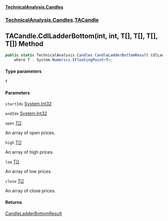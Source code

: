 #### [TechnicalAnalysis.Candles](TechnicalAnalysis.Candles.md 'TechnicalAnalysis.Candles')
### [TechnicalAnalysis.Candles](TechnicalAnalysis.Candles.md#TechnicalAnalysis.Candles 'TechnicalAnalysis.Candles').[TACandle](TACandle.md 'TechnicalAnalysis.Candles.TACandle')

## TACandle.CdlLadderBottom<T>(int, int, T[], T[], T[], T[]) Method

```csharp
public static TechnicalAnalysis.Candles.CandleLadderBottomResult CdlLadderBottom<T>(int startIdx, int endIdx, T[] open, T[] high, T[] low, T[] close)
    where T : System.Numerics.IFloatingPoint<T>;
```
#### Type parameters

<a name='TechnicalAnalysis.Candles.TACandle.CdlLadderBottom_T_(int,int,T[],T[],T[],T[]).T'></a>

`T`
#### Parameters

<a name='TechnicalAnalysis.Candles.TACandle.CdlLadderBottom_T_(int,int,T[],T[],T[],T[]).startIdx'></a>

`startIdx` [System.Int32](https://docs.microsoft.com/en-us/dotnet/api/System.Int32 'System.Int32')

<a name='TechnicalAnalysis.Candles.TACandle.CdlLadderBottom_T_(int,int,T[],T[],T[],T[]).endIdx'></a>

`endIdx` [System.Int32](https://docs.microsoft.com/en-us/dotnet/api/System.Int32 'System.Int32')

<a name='TechnicalAnalysis.Candles.TACandle.CdlLadderBottom_T_(int,int,T[],T[],T[],T[]).open'></a>

`open` [T](TACandle.CdlLadderBottom_T_(int,int,T[],T[],T[],T[]).md#TechnicalAnalysis.Candles.TACandle.CdlLadderBottom_T_(int,int,T[],T[],T[],T[]).T 'TechnicalAnalysis.Candles.TACandle.CdlLadderBottom<T>(int, int, T[], T[], T[], T[]).T')[[]](https://docs.microsoft.com/en-us/dotnet/api/System.Array 'System.Array')

An array of open prices.

<a name='TechnicalAnalysis.Candles.TACandle.CdlLadderBottom_T_(int,int,T[],T[],T[],T[]).high'></a>

`high` [T](TACandle.CdlLadderBottom_T_(int,int,T[],T[],T[],T[]).md#TechnicalAnalysis.Candles.TACandle.CdlLadderBottom_T_(int,int,T[],T[],T[],T[]).T 'TechnicalAnalysis.Candles.TACandle.CdlLadderBottom<T>(int, int, T[], T[], T[], T[]).T')[[]](https://docs.microsoft.com/en-us/dotnet/api/System.Array 'System.Array')

An array of high prices.

<a name='TechnicalAnalysis.Candles.TACandle.CdlLadderBottom_T_(int,int,T[],T[],T[],T[]).low'></a>

`low` [T](TACandle.CdlLadderBottom_T_(int,int,T[],T[],T[],T[]).md#TechnicalAnalysis.Candles.TACandle.CdlLadderBottom_T_(int,int,T[],T[],T[],T[]).T 'TechnicalAnalysis.Candles.TACandle.CdlLadderBottom<T>(int, int, T[], T[], T[], T[]).T')[[]](https://docs.microsoft.com/en-us/dotnet/api/System.Array 'System.Array')

An array of low prices.

<a name='TechnicalAnalysis.Candles.TACandle.CdlLadderBottom_T_(int,int,T[],T[],T[],T[]).close'></a>

`close` [T](TACandle.CdlLadderBottom_T_(int,int,T[],T[],T[],T[]).md#TechnicalAnalysis.Candles.TACandle.CdlLadderBottom_T_(int,int,T[],T[],T[],T[]).T 'TechnicalAnalysis.Candles.TACandle.CdlLadderBottom<T>(int, int, T[], T[], T[], T[]).T')[[]](https://docs.microsoft.com/en-us/dotnet/api/System.Array 'System.Array')

An array of close prices.

#### Returns
[CandleLadderBottomResult](CandleLadderBottomResult.md 'TechnicalAnalysis.Candles.CandleLadderBottomResult')